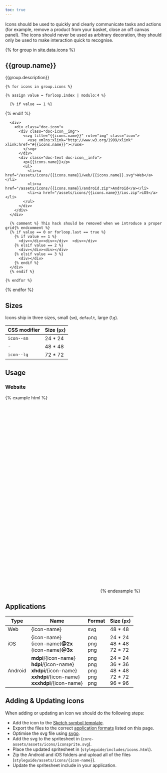 ```yaml
---
toc: true
---
```


Icons should be used to quickly and clearly communicate tasks and actions (for example, remove a product from your basket, close an off canvas panel). The icons should never be used as arbitrary decoration, they should only be used to make interaction quick to recognise.

<div markdown="0">
{% for group in site.data.icons %}
<div class="doc-text">
  <h2>{{group.name}}</h2>
  <p>{{group.description}}</p>
</div>

    {% for icons in group.icons %}

    {% assign value = forloop.index | modulo:4 %}

      {% if value == 1 %}
<div class="doc-row doc-form">
      {% endif %}

      <div>
        <div class="doc-icon">
          <div class="doc-icon__img">
            <svg title="{{icons.name}}" role="img" class="icon">
              <use xmlns:xlink="http://www.w3.org/1999/xlink" xlink:href="#{{icons.name}}"></use>
            </svg>
          </div>
          <div class="doc-text doc-icon__info">
            <p>{{icons.name}}</p>
            <ul>
              <li><a href="/assets/icons/{{icons.name}}/web/{{icons.name}}.svg">Web</a></li>
              <li><a href="/assets/icons/{{icons.name}}/android.zip">Android</a></li>
              <li><a href="/assets/icons/{{icons.name}}/ios.zip">iOS</a></li>
            </ul>
          </div>
        </div>
      </div>

      {% comment %} This hack should be removed when we introduce a proper grid{% endcomment %}
      {% if value == 0 or forloop.last == true %}
        {% if value == 1 %}
          <div></div><div></div>  <div></div>
        {% elsif value == 2 %}
          <div></div><div></div>
        {% elsif value == 3 %}
          <div></div>
        {% endif %}
      </div>
      {% endif %}

    {% endfor %}

{% endfor %}
</div>

## Sizes
Icons ship in three sizes, small (`sm`), `default`, large (`lg`).

| CSS modifier | Size (`px`)|
| ------------ | ------- |
| `icon--sm`| 24 * 24 |
| -            | 48 * 48 |
| `icon--lg`| 72 * 72 |

## Usage

### Website
{% example html %}
<!-- Small icon -->
<svg title="icon-chat" role="img" class="icon icon--sm">
  <use xmlns:xlink="http://www.w3.org/1999/xlink" xlink:href="#icon-chat"></use>
</svg>

<!-- Default icon -->
<svg title="icon-chat" role="img" class="icon">
  <use xmlns:xlink="http://www.w3.org/1999/xlink" xlink:href="#icon-chat"></use>
</svg>

<!-- Large icon -->
<svg title="icon-chat" role="img" class="icon icon--lg">
  <use xmlns:xlink="http://www.w3.org/1999/xlink" xlink:href="#icon-chat"></use>
</svg>

<!-- Colored icon -->
<svg title="icon-chat" role="img" class="icon t-red">
  <use xmlns:xlink="http://www.w3.org/1999/xlink" xlink:href="#icon-chat"></use>
</svg>
{% endexample %}

## Applications

| Type       | Name           | Format    | Size (`px`) |
| ---------- | -------------- | --------- | ------- |
| Web        | {icon-name}    | svg       | 48 * 48 |
| iOS        | {icon-name}<br />{icon-name}**@2x**<br />{icon-name}**@3x**    | png<br />png<br />png       | 24 * 24<br />48 * 48<br />72 * 72 |
| Android    | **mdpi**/{icon-name}<br />**hdpi**/{icon-name}<br />**xhdpi**/{icon-name}<br />**xxhdpi**/{icon-name}<br />**xxxhdpi**/{icon-name} | png<br />png<br />png<br />png<br />png   | 24 * 24<br />36 * 36<br />48 * 48<br />72 * 72<br />96 * 96 |

## Adding & Updating icons

When adding or updating an icon we should do the following steps:

- Add the icon to the [Sketch symbol template](/resources).
- Export the files to the correct [application formats](./#applications) listed on this page.
- Optimise the svg file using [svgo](https://www.npmjs.com/package/svgo).
- Add the svg to the spritesheet in (`core-assets/assets/icons/iconsprite.svg`).
- Place the updated spritesheet in (`styleguide/includes/icons.html`).
- Zip the Android and iOS folders and upload all of the files (`styleguide/assets/icons/{icon-name}`).
- Update the spritesheet include in your application.

